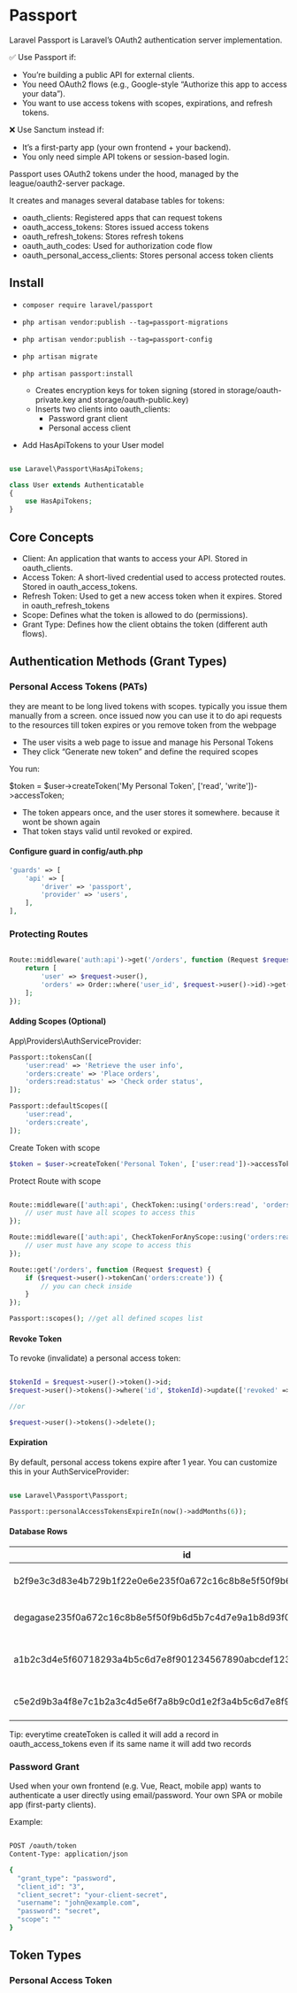 # Passport

Laravel Passport is Laravel’s OAuth2 authentication server implementation.


✅ Use Passport if:
- You’re building a public API for external clients.
- You need OAuth2 flows (e.g., Google-style “Authorize this app to access your data”).
- You want to use access tokens with scopes, expirations, and refresh tokens.


❌ Use Sanctum instead if:
- It’s a first-party app (your own frontend + your backend).
- You only need simple API tokens or session-based login.


Passport uses OAuth2 tokens under the hood, managed by the league/oauth2-server package.

It creates and manages several database tables for tokens:


- oauth_clients: Registered apps that can request tokens
- oauth_access_tokens: Stores issued access tokens
- oauth_refresh_tokens: Stores refresh tokens
- oauth_auth_codes: Used for authorization code flow
- oauth_personal_access_clients: Stores personal access token clients


## Install

- `composer require laravel/passport`
- `php artisan vendor:publish --tag=passport-migrations`
- `php artisan vendor:publish --tag=passport-config`
- `php artisan migrate`
- `php artisan passport:install`
    - Creates encryption keys for token signing (stored in storage/oauth-private.key and storage/oauth-public.key)
    - Inserts two clients into oauth_clients:
        - Password grant client
        - Personal access client

- Add HasApiTokens to your User model
```php

use Laravel\Passport\HasApiTokens;

class User extends Authenticatable
{
    use HasApiTokens;
}

```



## Core Concepts

- Client: An application that wants to access your API. Stored in oauth_clients.
- Access Token: A short-lived credential used to access protected routes. Stored in oauth_access_tokens.
- Refresh Token: Used to get a new access token when it expires. Stored in oauth_refresh_tokens
- Scope: Defines what the token is allowed to do (permissions).
- Grant Type: Defines how the client obtains the token (different auth flows).




## Authentication Methods (Grant Types)

### Personal Access Tokens (PATs)

they are meant to be long lived tokens with scopes. typically you issue them manually from a screen. once issued now you can use it to do api requests to the resources till token expires or you remove token from the webpage

- The user visits a web page to issue and manage his Personal Tokens
- They click “Generate new token” and define the required scopes

You run:

$token = $user->createToken('My Personal Token', ['read', 'write'])->accessToken;

- The token appears once, and the user stores it somewhere. because it wont be shown again
- That token stays valid until revoked or expired.


#### Configure guard in config/auth.php
```php
'guards' => [
    'api' => [
        'driver' => 'passport',
        'provider' => 'users',
    ],
],
```

### Protecting Routes

```php

Route::middleware('auth:api')->get('/orders', function (Request $request) {
    return [
        'user' => $request->user(),
        'orders' => Order::where('user_id', $request->user()->id)->get(),
    ];
});

```

#### Adding Scopes (Optional)

App\Providers\AuthServiceProvider:
```php
Passport::tokensCan([
    'user:read' => 'Retrieve the user info',
    'orders:create' => 'Place orders',
    'orders:read:status' => 'Check order status',
]);

Passport::defaultScopes([
    'user:read',
    'orders:create',
]);
```

Create Token with scope
```php
$token = $user->createToken('Personal Token', ['user:read'])->accessToken;
```

Protect Route with scope
```php

Route::middleware(['auth:api', CheckToken::using('orders:read', 'orders:create')])->get('/orders', function () {
    // user must have all scopes to access this
});

Route::middleware(['auth:api', CheckTokenForAnyScope::using('orders:read', 'orders:create')])->get('/orders', function () {
    // user must have any scope to access this
});

Route::get('/orders', function (Request $request) {
    if ($request->user()->tokenCan('orders:create')) {
        // you can check inside
    }
});

Passport::scopes(); //get all defined scopes list

```

#### Revoke Token

To revoke (invalidate) a personal access token:

```php

$tokenId = $request->user()->token()->id;
$request->user()->tokens()->where('id', $tokenId)->update(['revoked' => true]);

//or

$request->user()->tokens()->delete();

```

#### Expiration

By default, personal access tokens expire after 1 year. You can customize this in your AuthServiceProvider:

```php

use Laravel\Passport\Passport;

Passport::personalAccessTokensExpireIn(now()->addMonths(6));

```


#### Database Rows

| id | user_id | client_id | name | scopes | revoked | created_at | updated_at | expires_at |
|----|----------|------------|------|---------|----------|-------------|-------------|-------------|
| b2f9e3c3d83e4b729b1f22e0e6e235f0a672c16c8b8e5f50f9b6d5b7c4d7ea | 1 | 1 | Personal Access Token | [] | 0 | 2025-10-28 11:00:00 | 2025-10-28 11:00:00 | 2026-10-28 11:00:00 |
| degagase235f0a672c16c8b8e5f50f9b6d5b7c4d7e9a1b8d93f0a3e4d5c6a | 1 | 1 | Personal Access Token | [] | 0 | 2025-12-28 11:00:00 | 2025-12-28 11:00:00 | 2026-12-28 11:00:00 |
| a1b2c3d4e5f60718293a4b5c6d7e8f901234567890abcdef1234567890abcdef | 2 | 1 | Mobile App Token | ["view-orders", "create-orders"] | 0 | 2025-09-10 09:20:00 | 2025-09-10 09:20:00 | 2026-09-10 09:20:00 |
| c5e2d9b3a4f8e7c1b2a3c4d5e6f7a8b9c0d1e2f3a4b5c6d7e8f9a0b1c2d3e4f5 | 3 | 1 | POS Terminal Token | ["sync-products"] | 1 | 2025-08-01 12:30:00 | 2025-08-15 13:00:00 | 2026-08-01 12:30:00 |



Tip: everytime createToken is called it will add a record in oauth_access_tokens even if its same name it will add two records




### Password Grant

Used when your own frontend (e.g. Vue, React, mobile app) wants to authenticate a user directly using email/password. Your own SPA or mobile app (first-party clients).


Example:

```bash

POST /oauth/token
Content-Type: application/json

{
  "grant_type": "password",
  "client_id": "3",
  "client_secret": "your-client-secret",
  "username": "john@example.com",
  "password": "secret",
  "scope": ""
}


```








## Token Types

### Personal Access Token